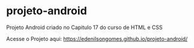# projeto-android
Projeto Android criado no Capitulo 17 do curso de HTML e CSS

Acesse o Projeto aqui: https://edenilsongomes.github.io/projeto-android/
